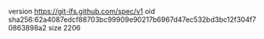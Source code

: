 version https://git-lfs.github.com/spec/v1
oid sha256:62a4087edcf88703bc99909e90217b6967d47ec532bd3bc12f304f70863898a2
size 2206
